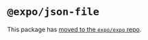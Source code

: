 # `@expo/json-file`

This package has [moved to the `expo/expo` repo](https://github.com/expo/expo/tree/main/packages/%40expo/json-file).
